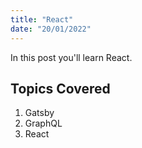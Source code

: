 ```yaml
---
title: "React"
date: "20/01/2022"
---
```


In this post you'll learn React.

## Topics Covered

1. Gatsby
2. GraphQL
3. React